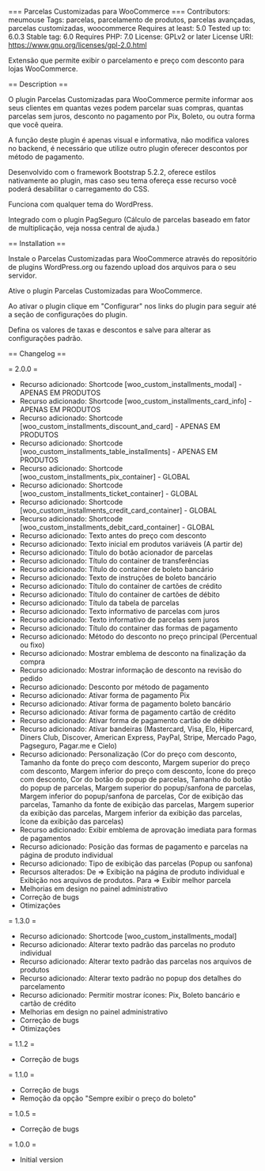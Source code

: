 === Parcelas Customizadas para WooCommerce ===
Contributors: meumouse
Tags: parcelas, parcelamento de produtos, parcelas avançadas, parcelas customizadas, woocommerce
Requires at least: 5.0
Tested up to: 6.0.3
Stable tag: 6.0
Requires PHP: 7.0
License: GPLv2 or later
License URI: https://www.gnu.org/licenses/gpl-2.0.html

Extensão que permite exibir o parcelamento e preço com desconto para lojas WooCommerce.

== Description ==

O plugin Parcelas Customizadas para WooCommerce permite informar aos seus clientes em quantas vezes podem parcelar suas compras,
quantas parcelas sem juros, desconto no pagamento por Pix, Boleto, ou outra forma que você queira.

A função deste plugin é apenas visual e informativa, não modifica valores no backend, é necessário que utilize outro plugin oferecer descontos por método de pagamento.

Desenvolvido com o framework Bootstrap 5.2.2, oferece estilos nativamente ao plugin, mas caso seu tema ofereça esse recurso você poderá desabilitar o carregamento do CSS.

Funciona com qualquer tema do WordPress.

Integrado com o plugin PagSeguro (Cálculo de parcelas baseado em fator de multiplicação, veja nossa central de ajuda.)

== Installation ==

Instale o Parcelas Customizadas para WooCommerce através do repositório de plugins WordPress.org ou fazendo upload dos arquivos para o seu servidor.

Ative o plugin Parcelas Customizadas para WooCommerce.

Ao ativar o plugin clique em "Configurar" nos links do plugin para seguir até a seção de configurações do plugin.

Defina os valores de taxas e descontos e salve para alterar as configurações padrão.


== Changelog ==

=  2.0.0 =

* Recurso adicionado: Shortcode [woo_custom_installments_modal] - APENAS EM PRODUTOS
* Recurso adicionado: Shortcode [woo_custom_installments_card_info] - APENAS EM PRODUTOS
* Recurso adicionado: Shortcode [woo_custom_installments_discount_and_card] - APENAS EM PRODUTOS
* Recurso adicionado: Shortcode [woo_custom_installments_table_installments] - APENAS EM PRODUTOS
* Recurso adicionado: Shortcode [woo_custom_installments_pix_container] - GLOBAL
* Recurso adicionado: Shortcode [woo_custom_installments_ticket_container] - GLOBAL
* Recurso adicionado: Shortcode [woo_custom_installments_credit_card_container] - GLOBAL
* Recurso adicionado: Shortcode [woo_custom_installments_debit_card_container] - GLOBAL
* Recurso adicionado: Texto antes do preço com desconto
* Recurso adicionado: Texto inicial em produtos variáveis (A partir de)
* Recurso adicionado: Título do botão acionador de parcelas
* Recurso adicionado: Título do container de transferências
* Recurso adicionado: Título do container de boleto bancário
* Recurso adicionado: Texto de instruções de boleto bancário
* Recurso adicionado: Título do container de cartões de crédito
* Recurso adicionado: Título do container de cartões de débito
* Recurso adicionado: Título da tabela de parcelas
* Recurso adicionado: Texto informativo de parcelas com juros
* Recurso adicionado: Texto informativo de parcelas sem juros
* Recurso adicionado: Título do container das formas de pagamento
* Recurso adicionado: Método do desconto no preço principal (Percentual ou fixo)
* Recurso adicionado: Mostrar emblema de desconto na finalização da compra
* Recurso adicionado: Mostrar informação de desconto na revisão do pedido
* Recurso adicionado: Desconto por método de pagamento
* Recurso adicionado: Ativar forma de pagamento Pix
* Recurso adicionado: Ativar forma de pagamento boleto bancário
* Recurso adicionado: Ativar forma de pagamento cartão de crédito
* Recurso adicionado: Ativar forma de pagamento cartão de débito
* Recurso adicionado: Ativar bandeiras (Mastercard, Visa, Elo, Hipercard, Diners Club, Discover, American Express, PayPal, Stripe, Mercado Pago, Pagseguro, Pagar.me e Cielo)
* Recurso adicionado: Personalização (Cor do preço com desconto, Tamanho da fonte do preço com desconto, Margem superior do preço com desconto, Margem inferior do preço com desconto, Ícone do preço com desconto, Cor do botão do popup de parcelas, Tamanho do botão do popup de parcelas, Margem superior do popup/sanfona de parcelas, Margem inferior do popup/sanfona de parcelas, Cor de exibição das parcelas, Tamanho da fonte de exibição das parcelas, Margem superior da exibição das parcelas, Margem inferior da exibição das parcelas, Ícone da exibição das parcelas)
* Recurso adicionado: Exibir emblema de aprovação imediata para formas de pagamentos
* Recurso adicionado: Posição das formas de pagamento e parcelas na página de produto individual
* Recurso adicionado: Tipo de exibição das parcelas (Popup ou sanfona)
* Recursos alterados: De => Exibição na página de produto individual e Exibição nos arquivos de produtos. Para => Exibir melhor parcela
* Melhorias em design no painel administrativo
* Correção de bugs
* Otimizações

= 1.3.0 =

* Recurso adicionado: Shortcode [woo_custom_installments_modal]
* Recurso adicionado: Alterar texto padrão das parcelas no produto individual
* Recurso adicionado: Alterar texto padrão das parcelas nos arquivos de produtos
* Recurso adicionado: Alterar texto padrão no popup dos detalhes do parcelamento
* Recurso adicionado: Permitir mostrar ícones: Pix, Boleto bancário e cartão de crédito
* Melhorias em design no painel administrativo
* Correção de bugs
* Otimizações

= 1.1.2 =
* Correção de bugs

= 1.1.0 =
* Correção de bugs
* Remoção da opção "Sempre exibir o preço do boleto"

= 1.0.5 =
* Correção de bugs

= 1.0.0 =
* Initial version
